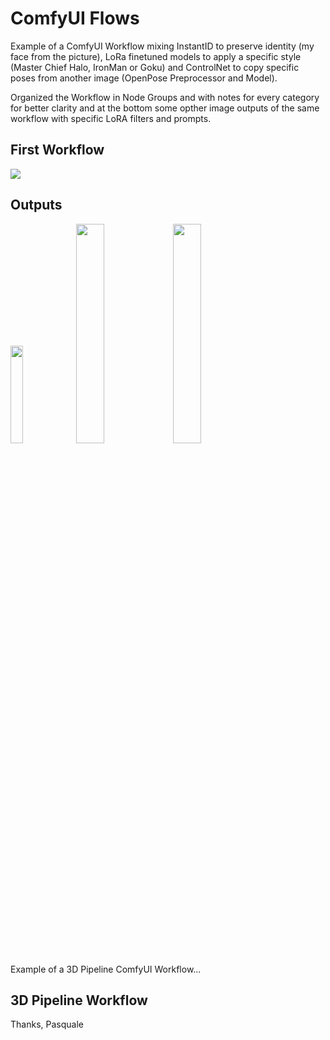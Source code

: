 # ComfyUI Flows 
Example of a ComfyUI Workflow mixing InstantID to preserve identity (my face from the picture), LoRa finetuned models to apply a specific style (Master Chief Halo, IronMan or Goku) and ControlNet to copy specific poses from another image (OpenPose Preprocessor and Model).

Organized the Workflow in Node Groups and with notes for every category for better clarity and at the bottom some opther image outputs of the same workflow with specific LoRA filters and prompts.

## First Workflow

![](https://www.wimotics.net/comfyUI/InstantIDLoraControlNet_Flow.png)
## Outputs
<img src="https://www.wimotics.net/comfyUI/ComfyUI_00129_.png" width=20% height=20%>
<img src="https://www.wimotics.net/comfyUI/ComfyUI_00170_.png" width=30% height=30%>
<img src="https://www.wimotics.net/comfyUI/ComfyUI_00109_.png" width=30% height=30%>

Example of a 3D Pipeline ComfyUI Workflow...

## 3D Pipeline Workflow

Thanks,
Pasquale
